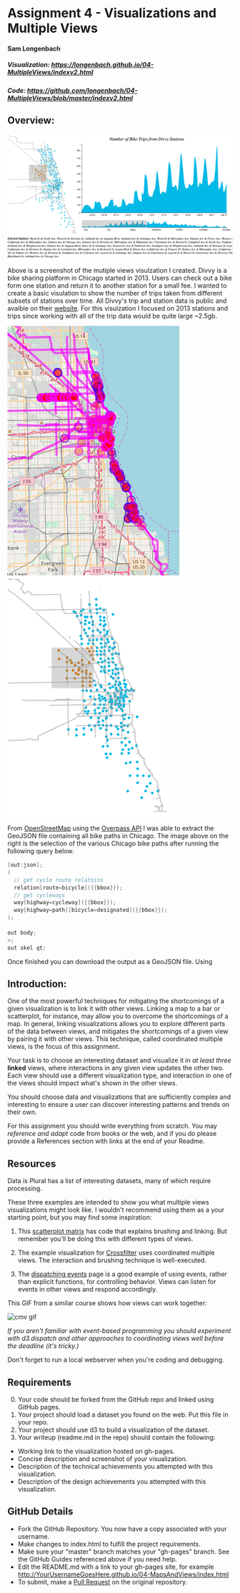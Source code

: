 Assignment 4 - Visualizations and Multiple Views  
===
#### Sam Longenbach
##### Visualization: https://longenbach.github.io/04-MultipleViews/indexv2.html
##### Code: https://github.com/longenbach/04-MultipleViews/blob/master/indexv2.html

## Overview:
![Visual](img/full.png)

Above is a screenshot of the mutiple views visulzation I created. Divvy is a bike sharing platform in Chicago started in 2013. Users can check out a bike form one station and return it to another station for a small fee. I wanted to create a basic visulation to show the number of trips taken from different subsets of stations over time. All Divvy's trip and station data is public and avaible on their [website](https://www.divvybikes.com/system-data). For this visulzation I focused on 2013 stations and trips since working with all of the trip data would be quite large ~2.5gb.  

![Map](img/geo_raw2.png)
![Map_Raw](img/map.png)

From [OpenStreetMap](https://www.openstreetmap.org/#map=11/41.8370/-87.6742) using the [Overpass API](https://overpass-turbo.eu/) I was able to extract the GeoJSON file containing all bike paths in Chicago. The image above on the right is the selection of the various Chicago bike paths after running the following query below. 

```Java 
[out:json];
(
  // get cycle route relatoins
  relation[route=bicycle]({{bbox}});
  // get cycleways
  way[highway=cycleway]({{bbox}});
  way[highway=path][bicycle=designated]({{bbox}});
);

out body;
>;
out skel qt;
```
Once finished you can download the output as a GeoJSON file. Using 



## Introduction:

One of the most powerful techniques for mitigating the shortcomings of a given visualization is to link it with other views.
Linking a map to a bar or scatterplot, for instance, may allow you to overcome the shortcomings of a map.
In general, linking visualizations allows you to explore different parts of the data between views, and mitigates the shortcomings of a given view by pairing it with other views.
This technique, called coordinated multiple views, is the focus of this assignment.

Your task is to choose an interesting dataset and visualize it in *at least three* **linked** views, where interactions in any given view updates the other two.
Each view should use a different visualization type, and interaction in one of the views should impact what's shown in the other views.

You should choose data and visualizations that are sufficiently complex and interesting to ensure a user can discover interesting patterns and trends on their own.

For this assignment you should write everything from scratch.
You may *reference and adapt* code from books or the web, and if you do please provide a References section with links at the end of your Readme.

Resources
---

Data is Plural has a list of interesting datasets, many of which require processing.

These three examples are intended to show you what multiple views visualizations might look like. 
I wouldn't recommend using them as a your starting point, but you may find some inspiration:

1. This [scatterplot matrix](http://bl.ocks.org/mbostock/4063663) has code that explains brushing and linking. But remember you'll be doing this with different types of views.

2. The example visualization for [Crossfilter](http://square.github.io/crossfilter/) uses coordinated multiple views. The interaction and brushing technique is well-executed.

3. The [dispatching events](https://github.com/d3/d3-dispatch) page is a good example of using events, rather than explicit functions, for controlling behavior. Views can listen for events in other views and respond accordingly.

This GIF from a similar course shows how views can work together:

![cmv gif](https://raw.githubusercontent.com/dataviscourse/2015-dataviscourse-homework/master/hw3/preview.gif)

*If you aren't familiar with event-based programming you should experiment with d3.dispatch and other approaches to coordinating views well before the deadline (it's tricky.)*

Don't forget to run a local webserver when you're coding and debugging.

Requirements
---

0. Your code should be forked from the GitHub repo and linked using GitHub pages.
1. Your project should load a dataset you found on the web. Put this file in your repo.
2. Your project should use d3 to build a visualization of the dataset. 
3. Your writeup (readme.md in the repo) should contain the following:

- Working link to the visualization hosted on gh-pages.
- Concise description and screenshot of your visualization.
- Description of the technical achievements you attempted with this visualization.
- Description of the design achievements you attempted with this visualization.

GitHub Details
---

- Fork the GitHub Repository. You now have a copy associated with your username.
- Make changes to index.html to fulfill the project requirements. 
- Make sure your "master" branch matches your "gh-pages" branch. See the GitHub Guides referenced above if you need help.
- Edit the README.md with a link to your gh-pages site, for example http://YourUsernameGoesHere.github.io/04-MapsAndViews/index.html
- To submit, make a [Pull Request](https://help.github.com/articles/using-pull-requests/) on the original repository.
